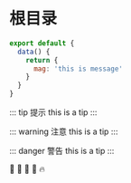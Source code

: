 # 根目录

```js
export default {
  data() {
    return {
      mag: 'this is message'
    }
  }
}
```

::: tip 提示
this is a tip
:::

::: warning 注意
this is a tip
:::

::: danger 警告
this is a tip
:::


:tada: :100: :bamboo: :gift_heart: :fire: